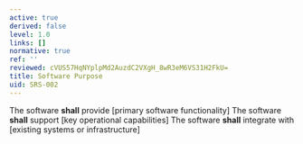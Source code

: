 ```yaml
---
active: true
derived: false
level: 1.0
links: []
normative: true
ref: ''
reviewed: cVUS57HqNYplpMd2AuzdC2VXgH_8wR3eM6VS31H2FkU=
title: Software Purpose
uid: SRS-002
---
```


The software **shall** provide [primary software functionality]
The software **shall** support [key operational capabilities]
The software **shall** integrate with [existing systems or infrastructure]